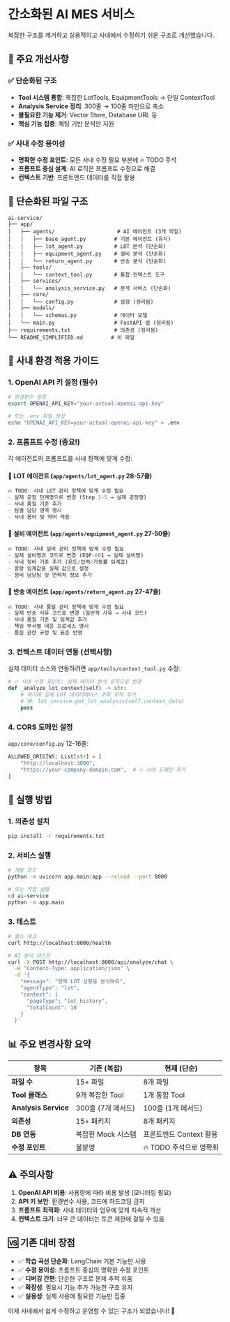 # 간소화된 AI MES 서비스

복잡한 구조를 제거하고 실용적이고 사내에서 수정하기 쉬운 구조로 개선했습니다.

## 🎯 주요 개선사항

### ✅ 단순화된 구조
- **Tool 시스템 통합**: 복잡한 LotTools, EquipmentTools → 단일 ContextTool
- **Analysis Service 정리**: 300줄 → 100줄 미만으로 축소
- **불필요한 기능 제거**: Vector Store, Database URL 등
- **핵심 기능 집중**: 채팅 기반 분석만 지원

### ✅ 사내 수정 용이성
- **명확한 수정 포인트**: 모든 사내 수정 필요 부분에 🔥 TODO 주석
- **프롬프트 중심 설계**: AI 로직은 프롬프트 수정으로 해결
- **컨텍스트 기반**: 프론트엔드 데이터를 직접 활용

## 📁 단순화된 파일 구조

```
ai-service/
├── app/
│   ├── agents/                    # AI 에이전트 (3개 파일)
│   │   ├── base_agent.py         # 기본 에이전트 (유지)
│   │   ├── lot_agent.py          # LOT 분석 (단순화)
│   │   ├── equipment_agent.py    # 설비 분석 (단순화)
│   │   └── return_agent.py       # 반송 분석 (단순화)
│   ├── tools/
│   │   └── context_tool.py       # 통합 컨텍스트 도구
│   ├── services/
│   │   └── analysis_service.py   # 분석 서비스 (단순화)
│   ├── core/
│   │   └── config.py             # 설정 (정리됨)
│   ├── models/
│   │   └── schemas.py            # 데이터 모델
│   └── main.py                   # FastAPI 앱 (정리됨)
├── requirements.txt              # 의존성 (정리됨)
└── README_SIMPLIFIED.md         # 이 파일
```

## 🔧 사내 환경 적용 가이드

### 1. OpenAI API 키 설정 (필수)

```bash
# 환경변수 설정
export OPENAI_API_KEY="your-actual-openai-api-key"

# 또는 .env 파일 생성
echo "OPENAI_API_KEY=your-actual-openai-api-key" > .env
```

### 2. 프롬프트 수정 (중요!)

각 에이전트의 프롬프트를 사내 정책에 맞게 수정:

#### 📍 LOT 에이전트 (`app/agents/lot_agent.py` 28-57줄)
```python
🔥 TODO: 사내 LOT 관리 정책에 맞게 수정 필요
- 실제 공정 단계명으로 변경 (Step 1-5 → 실제 공정명)
- 사내 품질 기준 추가
- 팀별 담당 영역 명시
- 사내 용어 및 약어 적용
```

#### 📍 설비 에이전트 (`app/agents/equipment_agent.py` 27-50줄)
```python
🔥 TODO: 사내 설비 관리 정책에 맞게 수정 필요
- 실제 설비명과 코드로 변경 (EQP-001 → 실제 설비명)
- 사내 정비 기준 추가 (온도/압력/가동률 임계값)
- 알람 임계값을 실제 값으로 설정
- 정비 담당팀 및 연락처 정보 추가
```

#### 📍 반송 에이전트 (`app/agents/return_agent.py` 27-47줄)
```python
🔥 TODO: 사내 품질 관리 정책에 맞게 수정 필요
- 실제 반송 사유 코드로 변경 (일반적 사유 → 사내 코드)
- 사내 품질 기준 및 임계값 추가
- 책임 부서별 대응 프로세스 명시
- 품질 관련 규정 및 표준 반영
```

### 3. 컨텍스트 데이터 연동 (선택사항)

실제 데이터 소스와 연동하려면 `app/tools/context_tool.py` 수정:

```python
# 🔥 사내 수정 포인트: 실제 데이터 분석 로직으로 변경
def _analyze_lot_context(self) -> str:
    # 여기에 실제 LOT 데이터베이스 조회 로직 추가
    # 예: lot_service.get_lot_analysis(self.context_data)
    pass
```

### 4. CORS 도메인 설정

`app/core/config.py` 12-16줄:
```python
ALLOWED_ORIGINS: List[str] = [
    "http://localhost:3000",
    "https://your-company-domain.com",  # 🔥 사내 도메인 추가
]
```

## 🚀 실행 방법

### 1. 의존성 설치
```bash
pip install -r requirements.txt
```

### 2. 서비스 실행
```bash
# 개발 모드
python -m uvicorn app.main:app --reload --port 8000

# 또는 직접 실행
cd ai-service
python -m app.main
```

### 3. 테스트
```bash
# 헬스 체크
curl http://localhost:8000/health

# AI 분석 테스트
curl -X POST http://localhost:8000/api/analyze/chat \
  -H "Content-Type: application/json" \
  -d '{
    "message": "현재 LOT 상황을 분석해줘",
    "agentType": "lot",
    "context": {
      "pageType": "lot_history",
      "totalCount": 10
    }
  }'
```

## 📊 주요 변경사항 요약

| 항목 | 기존 (복잡) | 현재 (단순) |
|------|------------|------------|
| **파일 수** | 15+ 파일 | 8개 파일 |
| **Tool 클래스** | 9개 복잡한 Tool | 1개 통합 Tool |
| **Analysis Service** | 300줄 (7개 메서드) | 100줄 (1개 메서드) |
| **의존성** | 15+ 패키지 | 8개 패키지 |
| **DB 연동** | 복잡한 Mock 시스템 | 프론트엔드 Context 활용 |
| **수정 포인트** | 불분명 | 🔥 TODO 주석으로 명확화 |

## ⚠️ 주의사항

1. **OpenAI API 비용**: 사용량에 따라 비용 발생 (모니터링 필요)
2. **API 키 보안**: 환경변수 사용, 코드에 하드코딩 금지
3. **프롬프트 최적화**: 사내 데이터와 업무에 맞게 지속적 개선
4. **컨텍스트 크기**: 너무 큰 데이터는 토큰 제한에 걸릴 수 있음

## 🆚 기존 대비 장점

- ✅ **학습 곡선 단순화**: LangChain 기본 기능만 사용
- ✅ **수정 용이성**: 프롬프트 중심의 명확한 수정 포인트
- ✅ **디버깅 간편**: 단순한 구조로 문제 추적 쉬움
- ✅ **확장성**: 필요시 기능 추가 가능한 구조 유지
- ✅ **실용성**: 실제 사용에 필요한 기능만 집중

이제 사내에서 쉽게 수정하고 운영할 수 있는 구조가 되었습니다! 🎉
